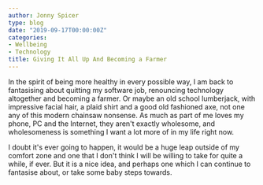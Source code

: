 ```yaml
---
author: Jonny Spicer
type: blog
date: "2019-09-17T00:00:00Z"
categories:
- Wellbeing
- Technology
title: Giving It All Up And Becoming a Farmer
---
```

In the spirit of being more healthy in every possible way, I am back to fantasising about quitting my software job, renouncing
technology altogether and becoming a farmer. Or maybe an old school lumberjack, with impressive facial hair, a plaid shirt and
a good old fashioned axe, not one any of this modern chainsaw nonsense. As much as part of me loves my phone, PC and the Internet,
they aren't exactly wholesome, and wholesomeness is something I want a lot more of in my life right now.

I doubt it's ever going to happen, it would be a huge leap outside of my comfort zone and one that I don't think I will be willing
to take for quite a while, if ever. But it is a nice idea, and perhaps one which I can continue to fantasise about, or take some
baby steps towards.
